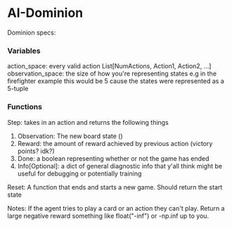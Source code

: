 # AI-Dominion

Dominion specs:

### Variables

action_space: every valid action List[NumActions, Action1, Action2, ...]
observation_space: the size of how you're representing states e.g in the firefighter example
this would be 5 cause the states were represented as a 5-tuple

### Functions

Step: takes in an action and returns the following things
1) Observation: The new board state ()
2) Reward: the amount of reward achieved by previous action (victory points? idk?)
3) Done: a boolean representing whether or not the game has ended
4) Info[Optional]: a dict of general diagnostic info that y'all think might be useful for debugging
or potentially training

Reset: A function that ends and starts a new game. Should return the start state

Notes: If the agent tries to play a card or an action they can't play. Return a large negative reward
something like float("-inf") or -np.inf up to you.

